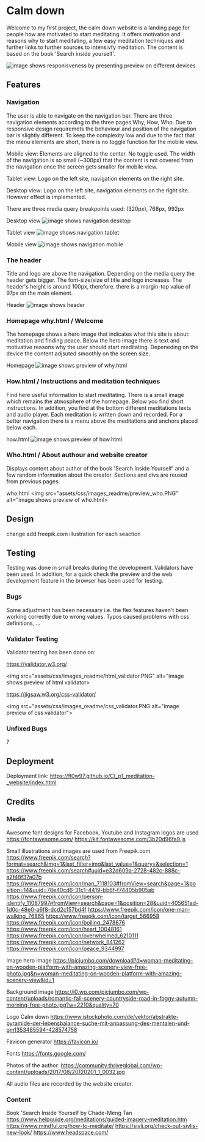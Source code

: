 # Calm down

Welcome to my first project, the calm down website is a landing page for people how are motivated to start meditating. It offers motivation and reasons why to start meditating, a few easy meditation techniques and further links to further sources to intensivfy meditation. The content is based on the book 'Search inside yourself'.

<img src="assets/css/images_readme/AmIResponsive.PNG" alt="image shows responisveness by presenting preview on different devices">

## Features

### Navigation

The user is able to navigate on the navigation bar. There are three navigation elements according to the three pages Why, How, Who. Due to responsive design requiremets the behaviour and position of the navigation bar is slightly different.
To keep the complexity low and due to the fact that the menu elements are short, there is no toggle function for the mobile view.

Mobile view: Elements are aligned to the center. No toggle used. The width of the navigation is so small (~300px) that the content is not covered from the navigation once the screen gets smaller for mobile view. 

Tablet view: Logo on the left site, navigation elements on the right site.

Desktop view: Logo on the left site, navigation elements on the right site. However effect is implemented. 

There are three media query breakpoints used: (320px), 768px, 992px

Desktop view
<img src="assets/css/images_readme/navigation_desktop.PNG" alt="image shows navigation desktop">

Tablet view
<img src="assets/css/images_readme/navigation_tablet.PNG" alt="image shows navigation tablet">

Mobile view
<img src="assets/css/images_readme/navigation_mobile.PNG" alt="image shows navigation mobile">

### The header 
Title and logo are above the navigation. Depending on the media query the header gets bigger. The font-size/size of title and logo increases. The header's height is around 100px, therefore. there is a margin-top value of 97px on the main element.

Header
<img src="assets/css/images_readme/header.PNG" alt="image shows header">

### Homepage why.html / Welcome
The homepage shows a hero image that indicates what this site is about: meditation and finding peace. Below the hero image there is text and motivative reasons why the user should start meditating. Depeneding on the device the content adjsuted smoothly on the screen size.

Homepage
<img src="assets/css/images_readme/preview_why.PNG" alt="image shows preview of why.html">

### How.html / Instructions and meditation techniques
Find here useful information to start meditating. There is a small image which remains the atmosphere of the homepage. Below you find short instructions. In addition, you find at the bottom different meditations texts and audio player. Each meditation is written down and recorded. For a better navigation there is a menu above the meditations and anchors placed below each.

how.html
<img src="assets/css/images_readme/preview_how.PNG" alt="image shows preview of how.html">

### Who.html / About authour and website creator
Displays content about author of the book 'Search Inside Yourself' and a few random information about the creator. Sections and divs are reused from previous pages.

who.html
<img src="assets/css/images_readme/preview_who.PNG" alt="image shows preview of who.html>

## Design
change 
add freepik.com illustration for each seaction

## Testing
Testing was done in small breaks during the development. Validators have been used. In addition, for a quick check the preview and the web development feature in the browser has been used for testing.


### Bugs
Some adjustment has been necessary i.e. the flex features haven't been working correctly due to wrong values. Typos caused problems with css definitions, ...

### Validator Testing
Validator testing has been done on:

https://validator.w3.org/

<img src="assets/css/images_readme/html_validator.PNG" alt="image shows preview of html validator>

https://jigsaw.w3.org/css-validator/

<img src="assets/css/images_readme/css_validator.PNG alt="image preview of css validator">

### Unfixed Bugs
<img>?

## Deployment

Deployment link: https://fl0w97.github.io/CI_p1_meditation-_website/index.html

## Credits

### Media
Awesome font designs for Facebook, Youtube and Instagram logos are used
https://fontawesome.com/
https://kit.fontawesome.com/3b20d96fa9.js

Small illustrations and images are used from Freepik.com
https://www.freepik.com/search?format=search&img=1&last_filter=img&last_value=1&query=&selection=1
https://www.freepik.com/search#uuid=e32d609a-2728-482c-888c-a2f48f37a07b
https://www.freepik.com/icon/man_7118103#fromView=search&page=1&position=14&uuid=78e40cd6-31c1-4419-bb6f-f74405b905ab
https://www.freepik.com/icon/person-identify_11087997#fromView=search&page=1&position=28&uuid=405651ad-1d0c-48e0-a6f8-dcd2c157bd4f
https://www.freepik.com/icon/one-man-walking_76865
https://www.freepik.com/icon/target_566958
https://www.freepik.com/icon/boiling_2478676
https://www.freepik.com/icon/heart_10048161
https://www.freepik.com/icon/overwhelmed_6210111
https://www.freepik.com/icon/network_841262
https://www.freepik.com/icon/peace_9344997

Image hero image
https://picjumbo.com/download?d=woman-meditating-on-wooden-platform-with-amazing-scenery-view-free-photo.jpg&n=woman-meditating-on-wooden-platform-with-amazing-scenery-view&id=1

Background image
https://i0.wp.com/picjumbo.com/wp-content/uploads/romantic-fall-scenery-countryside-road-in-foggy-autumn-morning-free-photo.jpg?w=2210&quality=70

Logo Calm down
https://www.istockphoto.com/de/vektor/abstrakte-pyramide-der-lebensbalance-suche-mit-anpassung-des-mentalen-und-gm1353485594-428574758


Favicon generator
https://favicon.io/

Fonts
https://fonts.google.com/

Photos of the author:
https://community.thriveglobal.com/wp-content/uploads/2017/08/20120201_1_0032.jpg

All audio files are recorded by the website creator.


### Content
Book 'Search Inside Yourself by Chade-Meng Tan
https://www.helpguide.org/meditations/guided-imagery-meditation.htm
https://www.mindful.org/how-to-meditate/
https://siyli.org/check-out-siylis-new-look/
https://www.headspace.com/